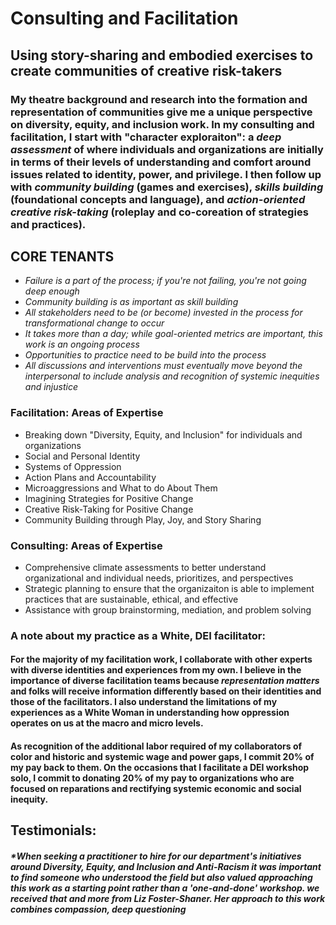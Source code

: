 # Consulting and Facilitation
## Using story-sharing and embodied exercises to create communities of creative risk-takers

### My theatre background and research into the formation and representation of communities give me a unique perspective on diversity, equity, and inclusion work. In my consulting and facilitation, I start with "character exploraiton": a _deep assessment_ of where individuals and organizations are initially in terms of their levels of understanding and comfort around issues related to identity, power, and privilege. I then follow up with _community building_ (games and exercises), _skills building_ (foundational concepts and language), and _action-oriented creative risk-taking_ (roleplay and co-coreation of strategies and practices).

## CORE TENANTS
* *Failure is a part of the process; if you're not failing, you're not going deep enough*
* *Community building is as important as skill building*
* *All stakeholders need to be (or become) invested in the process for transformational change to occur*
* *It takes more than a day; while goal-oriented metrics are important, this work is an ongoing process*
* *Opportunities to practice need to be build into the process*
* *All discussions and interventions must eventually move beyond the interpersonal to include analysis and recognition of systemic inequities and injustice*

### Facilitation: Areas of Expertise

* Breaking down "Diversity, Equity, and Inclusion" for individuals and organizations
* Social and Personal Identity
* Systems of Oppression  
* Action Plans and Accountability
* Microaggressions and What to do About Them
* Imagining Strategies for Positive Change
* Creative Risk-Taking for Positive Change
* Community Building through Play, Joy, and Story Sharing

### Consulting: Areas of Expertise

* Comprehensive climate assessments to better understand organizational and individual needs, prioritizes, and perspectives
* Strategic planning to ensure that the organizaiton is able to implement practices that are sustainable, ethical, and effective
* Assistance with group brainstorming, mediation, and problem solving

### A note about my practice as a White, DEI facilitator:
#### For the majority of my facilitation work, I collaborate with other experts with diverse identities and experiences from my own. I believe in the importance of diverse facilitation teams because *representation matters* and folks will receive information differently based on their identities and those of the facilitators. I also understand the limitations of my experiences as a White Woman in understanding how oppression operates on us at the macro and micro levels. 
#### As recognition of the additional labor required of my collaborators of color and historic and systemic wage and power gaps, I commit 20% of my pay back to them. On the occasions that I facilitate a DEI workshop solo, I commit to donating 20% of my pay to organizations who are focused on reparations and rectifying systemic economic and social inequity.

## Testimonials:

##### *When seeking a practitioner to hire for our department's initiatives around Diversity, Equity, and Inclusion and Anti-Racism it was important to find someone who understood the field but also valued approaching this work as a starting point rather than a 'one-and-done' workshop. we received that and more from Liz Foster-Shaner. Her approach to this work combines compassion, deep questioning
